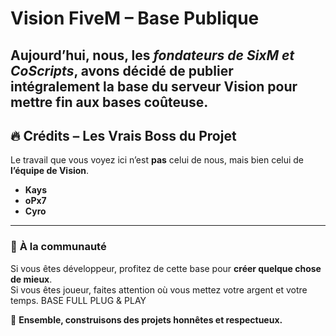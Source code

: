# **Vision FiveM – Base Publique**

Aujourd’hui, nous, les *fondateurs de SixM et CoScripts*, avons décidé de **publier intégralement la base du serveur Vision** pour mettre fin aux bases coûteuse.
---

## 🔥 **Crédits – Les Vrais Boss du Projet**
Le travail que vous voyez ici n’est **pas** celui de nous, mais bien celui de **l’équipe de Vision**.

- **Kays**
- **oPx7**
- **Cyro**
---

### 📢 **À la communauté**
Si vous êtes développeur, profitez de cette base pour **créer quelque chose de mieux**.  
Si vous êtes joueur, faites attention où vous mettez votre argent et votre temps.
BASE FULL PLUG & PLAY

🚀 **Ensemble, construisons des projets honnêtes et respectueux.**
